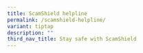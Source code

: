 ```yaml
---
title: ScamShield helpline
permalink: /scamshield-helpline/
variant: tiptap
description: ""
third_nav_title: Stay safe with ScamShield
---
```

<p></p>